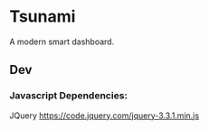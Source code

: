 # Tsunami
A modern smart dashboard.



## Dev
### Javascript Dependencies:
JQuery https://code.jquery.com/jquery-3.3.1.min.js
